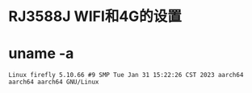 # RJ3588J WIFI和4G的设置
# uname -a
```Linux firefly 5.10.66 #9 SMP Tue Jan 31 15:22:26 CST 2023 aarch64 aarch64 aarch64 GNU/Linux```

